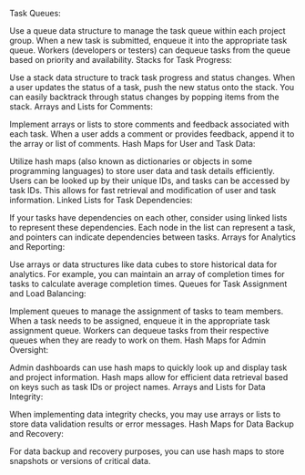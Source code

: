 Task Queues:

Use a queue data structure to manage the task queue within each project group.
When a new task is submitted, enqueue it into the appropriate task queue.
Workers (developers or testers) can dequeue tasks from the queue based on priority and availability.
Stacks for Task Progress:

Use a stack data structure to track task progress and status changes.
When a user updates the status of a task, push the new status onto the stack.
You can easily backtrack through status changes by popping items from the stack.
Arrays and Lists for Comments:

Implement arrays or lists to store comments and feedback associated with each task.
When a user adds a comment or provides feedback, append it to the array or list of comments.
Hash Maps for User and Task Data:

Utilize hash maps (also known as dictionaries or objects in some programming languages) to store user data and task details efficiently.
Users can be looked up by their unique IDs, and tasks can be accessed by task IDs.
This allows for fast retrieval and modification of user and task information.
Linked Lists for Task Dependencies:

If your tasks have dependencies on each other, consider using linked lists to represent these dependencies.
Each node in the list can represent a task, and pointers can indicate dependencies between tasks.
Arrays for Analytics and Reporting:

Use arrays or data structures like data cubes to store historical data for analytics.
For example, you can maintain an array of completion times for tasks to calculate average completion times.
Queues for Task Assignment and Load Balancing:

Implement queues to manage the assignment of tasks to team members.
When a task needs to be assigned, enqueue it in the appropriate task assignment queue.
Workers can dequeue tasks from their respective queues when they are ready to work on them.
Hash Maps for Admin Oversight:

Admin dashboards can use hash maps to quickly look up and display task and project information.
Hash maps allow for efficient data retrieval based on keys such as task IDs or project names.
Arrays and Lists for Data Integrity:

When implementing data integrity checks, you may use arrays or lists to store data validation results or error messages.
Hash Maps for Data Backup and Recovery:

For data backup and recovery purposes, you can use hash maps to store snapshots or versions of critical data.
